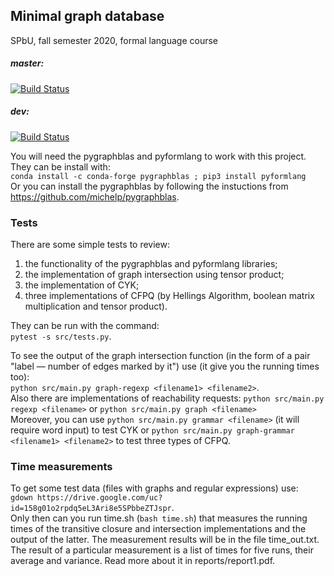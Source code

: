 ## Minimal graph database
SPbU, fall semester 2020, formal language course
##### master:
[![Build Status](https://travis-ci.org/AnzhelaSukhanova/Minimal_GDB.svg?branch=master)](https://travis-ci.org/AnzhelaSukhanova/Minimal_GDB)  
##### dev:
[![Build Status](https://travis-ci.org/AnzhelaSukhanova/Minimal_GDB.svg?branch=dev)](https://travis-ci.org/AnzhelaSukhanova/Minimal_GDB)  

You will need the pygraphblas and pyformlang to work with this project. They can be install with:  
`conda install -c conda-forge pygraphblas ; pip3 install pyformlang`  
Or you can install the pygraphblas by following the instuctions from https://github.com/michelp/pygraphblas.

### Tests
There are some simple tests to review:
1) the functionality of the pygraphblas and pyformlang libraries;
2) the implementation of graph intersection using tensor product;
3) the implementation of CYK;
4) three implementations of CFPQ (by Hellings Algorithm, boolean matrix multiplication and tensor product).

They can be run with the command:  
`pytest -s src/tests.py`.  

To see the output of the graph intersection function (in the form of a pair "label — number of edges marked by it") use (it give you the running times too):  
`python src/main.py graph-regexp <filename1> <filename2>`.  
Also there are implementations of reachability requests:
`python src/main.py regexp <filename>` or `python src/main.py graph <filename>`  
Moreover, you can use `python src/main.py grammar <filename>` (it will require word input) to test CYK or `python src/main.py graph-grammar <filename1> <filename2>` to test three types of CFPQ.

### Time measurements
To get some test data (files with graphs and regular expressions) use:  
`gdown https://drive.google.com/uc?id=158g01o2rpdq5eL3Ari8e5SPbbeZTJspr`.  
Only then can you run time.sh (`bash time.sh`) that measures the running times of the transitive closure and intersection implementations and the output of the latter. The measurement results will be in the file time_out.txt. The result of a particular measurement is a list of times for five runs, their average and variance. Read more about it in reports/report1.pdf.

